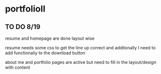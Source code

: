 # portfolioII

## TO DO 8/19

resume and homepage are done layout wise

resume needs some css to get the line up correct and additonally I need to add functionaliy to the download button

about me and portfolio pages are active but need to fill in the layout/design with content 
